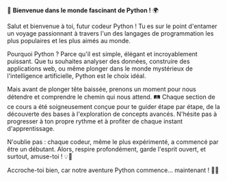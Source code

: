 🐍 **Bienvenue dans le monde fascinant de Python !** 🌍

Salut et bienvenue à toi, futur codeur Python ! Tu es sur le point d'entamer un voyage passionnant à travers l'un des langages de programmation les plus populaires et les plus aimés au monde.

Pourquoi Python ? Parce qu'il est simple, élégant et incroyablement puissant. Que tu souhaites analyser des données, construire des applications web, ou même plonger dans le monde mystérieux de l'intelligence artificielle, Python est le choix idéal.

Mais avant de plonger tête baissée, prenons un moment pour nous détendre et comprendre le chemin qui nous attend. 🛤️ Chaque section de ce cours a été soigneusement conçue pour te guider étape par étape, de la découverte des bases à l'exploration de concepts avancés. N'hésite pas à progresser à ton propre rythme et à profiter de chaque instant d'apprentissage.

N'oublie pas : chaque codeur, même le plus expérimenté, a commencé par être un débutant. Alors, respire profondément, garde l'esprit ouvert, et surtout, amuse-toi ! 💡🚀

Accroche-toi bien, car notre aventure Python commence... maintenant ! 🚀🐍
